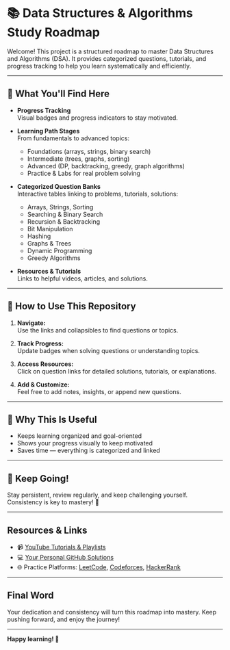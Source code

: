 # 📚 Data Structures & Algorithms Study Roadmap

Welcome! This project is a structured roadmap to master Data Structures and Algorithms (DSA). It provides categorized questions, tutorials, and progress tracking to help you learn systematically and efficiently.

---

## 🎯 What You'll Find Here

- **Progress Tracking**  
  Visual badges and progress indicators to stay motivated.

- **Learning Path Stages**  
  From fundamentals to advanced topics:
  - Foundations (arrays, strings, binary search)
  - Intermediate (trees, graphs, sorting)
  - Advanced (DP, backtracking, greedy, graph algorithms)
  - Practice & Labs for real problem solving

- **Categorized Question Banks**  
  Interactive tables linking to problems, tutorials, solutions:
  - Arrays, Strings, Sorting
  - Searching & Binary Search
  - Recursion & Backtracking
  - Bit Manipulation
  - Hashing
  - Graphs & Trees
  - Dynamic Programming
  - Greedy Algorithms

- **Resources & Tutorials**  
  Links to helpful videos, articles, and solutions.

---

## 🚀 How to Use This Repository

1. **Navigate:**  
   Use the links and collapsibles to find questions or topics.

2. **Track Progress:**  
   Update badges when solving questions or understanding topics.

3. **Access Resources:**  
   Click on question links for detailed solutions, tutorials, or explanations.

4. **Add & Customize:**  
   Feel free to add notes, insights, or append new questions.

---

## 🌟 Why This Is Useful

- Keeps learning organized and goal-oriented  
- Shows your progress visually to keep motivated  
- Saves time — everything is categorized and linked

---

## 🎉 Keep Going!

Stay persistent, review regularly, and keep challenging yourself. Consistency is key to mastery! 💪

---

## Resources & Links

- 📹 [YouTube Tutorials & Playlists](https://yourchannel.com)  
- 💻 [Your Personal GitHub Solutions](https://github.com/yourprofile)  
- 🌐 Practice Platforms: [LeetCode](https://leetcode.com), [Codeforces](https://codeforces.com), [HackerRank](https://www.hackerrank.com)

---

## Final Word

Your dedication and consistency will turn this roadmap into mastery. Keep pushing forward, and enjoy the journey!

---

**Happy learning! 🚀**
